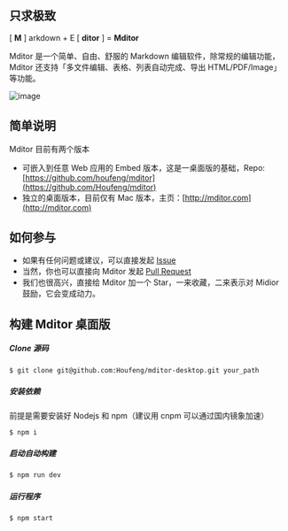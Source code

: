 ## 只求极致

[ **M** ] arkdown + E [ **ditor** ] = **Mditor** 

Mditor 是一个简单、自由、舒服的 Markdown 编辑软件，除常规的编辑功能，Mditor 还支持「多文件编辑、表格、列表自动完成、导出 HTML/PDF/Image」等功能。

![image](http://mditor.com/assets/screen-shot.png)  

## 简单说明

Mditor 目前有两个版本
- 可嵌入到任意 Web 应用的 Embed 版本，这是一桌面版的基础，Repo: [https://github.com/houfeng/mditor](https://github.com/Houfeng/mditor) 
- 独立的桌面版本，目前仅有 Mac 版本，主页：[http://mditor.com](http://mditor.com)  


## 如何参与
- 如果有任何问题或建议，可以直接发起 [Issue](https://github.com/Houfeng/mditor-desktop/issues)
- 当然，你也可以直接向 Mditor 发起 [Pull Request](https://github.com/Houfeng/mditor-desktop/pulls)
- 我们也很高兴，直接给 Mditor 加一个 Star，一来收藏，二来表示对 Midior 鼓励，它会变成动力。

## 构建 Mditor 桌面版

##### Clone 源码
```sh
$ git clone git@github.com:Houfeng/mditor-desktop.git your_path
```

##### 安装依赖
前提是需要安装好 Nodejs 和 npm（建议用 cnpm 可以通过国内镜象加速）
```sh
$ npm i
```

##### 启动自动构建
```sh
$ npm run dev
```

##### 运行程序
```sh
$ npm start
```